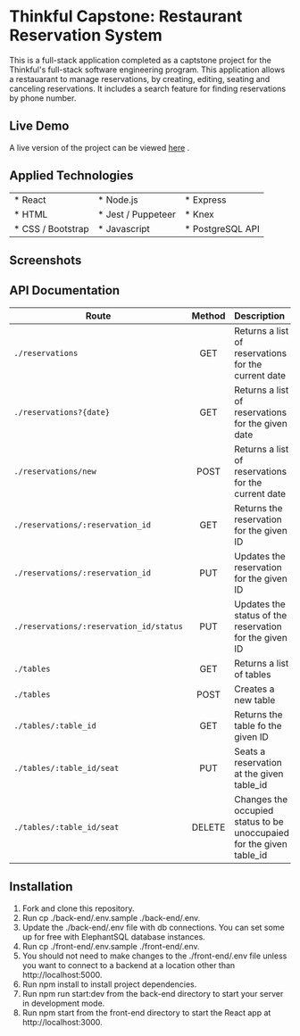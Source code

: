 # Thinkful Capstone: Restaurant Reservation System


This is a full-stack application completed as a captstone project for the Thinkful's full-stack software engineering program. This application allows a restauarant to manage reservations, by creating, editing, seating and canceling reservations. It includes a search feature for finding reservations by phone number. 

## Live Demo

A live version of the project can be viewed [here][Live Version] . 

## Applied Technologies

<table border="0">
 <tr>
    <td>* React</td>
    <td>* Node.js</td>
    <td>* Express </td>
 </tr>
 <tr>
    <td>* HTML</td>
    <td>* Jest / Puppeteer</td>
    <td>* Knex</td>
 </tr>
   <tr>
    <td>* CSS / Bootstrap</td>
    <td>* Javascript </td>
    <td>* PostgreSQL API</td>
 </tr>
</table>

## Screenshots



## API Documentation

| Route                     | Method     |                          Description                             |
| --------------------------- | :------------: | :------------------------------------------------------------------ |
| `./reservations`          |  GET | Returns a list of reservations for the current date  |
| `./reservations?{date}`    |  GET | Returns a list of reservations for the given date |
| `./reservations/new`          |  POST | Returns a list of reservations for the current date  |
| `./reservations/:reservation_id`    |  GET | Returns the reservation for the given ID |
| `./reservations/:reservation_id`    |  PUT | Updates the reservation for the given ID  |
| `./reservations/:reservation_id/status`    |  PUT | Updates the status of the reservation for the given ID |
| `./tables`          |  GET | Returns a list of tables  |
| `./tables`          |  POST | Creates a new table  |
| `./tables/:table_id`          |  GET | Returns the table fo the given ID  |
| `./tables/:table_id/seat`          |  PUT | Seats a reservation at the given table_id  |
| `./tables/:table_id/seat`          |  DELETE | Changes the occupied status to be unoccupaied for the given table_id  |

## Installation

1. Fork and clone this repository.
2. Run cp ./back-end/.env.sample ./back-end/.env.
3. Update the ./back-end/.env file with db connections. You can set some up for free with ElephantSQL database instances.
4. Run cp ./front-end/.env.sample ./front-end/.env.
5. You should not need to make changes to the ./front-end/.env file unless you want to connect to a backend at a location other than http://localhost:5000.
6. Run npm install to install project dependencies.
7. Run npm run start:dev from the back-end directory to start your server in development mode.
8. Run npm start from the front-end directory to start the React app at http://localhost:3000.
  
[Live Version]: https://periodic-tables-restaurant-reservation-fo68.onrender.com/dashboard?date=2023-09-21


